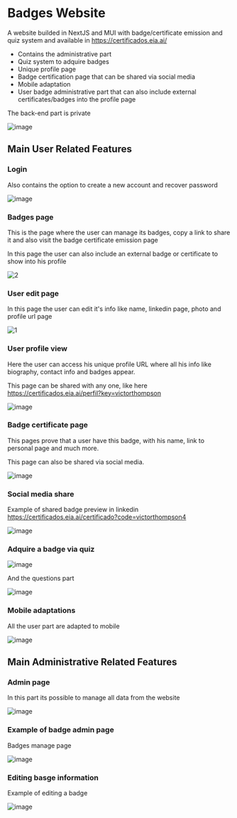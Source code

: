 # Badges Website

A website builded in NextJS and MUI with badge/certificate emission and quiz system and available in https://certificados.eia.ai/

* Contains the administrative part
* Quiz system to adquire badges
* Unique profile page
* Badge certification page that can be shared via social media
* Mobile adaptation
* User badge administrative part that can also include external certificates/badges into the profile page

The back-end part is private

![image](https://github.com/RodrigoPAml/BadgesWebsite/assets/41243039/a474f2ab-ef64-43e5-98bc-fb071f502958)

## Main User Related Features

### Login

Also contains the option to create a new account and recover password

![image](https://github.com/RodrigoPAml/BadgesWebsite/assets/41243039/472ca1cf-113e-4611-9cce-bbf9dac65507)

### Badges page

This is the page where the user can manage its badges, copy a link to share it and also visit the badge certificate emission page

In this page the user can also include an external badge or certificate to show into his profile

![2](https://github.com/RodrigoPAml/BadgesWebsite/assets/41243039/dda3075d-2773-49c3-b19d-e4d643fa9430)

### User edit page

In this page the user can edit it's info like name, linkedin page, photo and profile url page

![1](https://github.com/RodrigoPAml/BadgesWebsite/assets/41243039/b3b7e059-bb6c-4209-a63d-a073b77eb32f)

### User profile view

Here the user can access his unique profile URL where all his info like biography, contact info and badges appear.

This page can be shared with any one, like here https://certificados.eia.ai/perfil?key=victorthompson

![image](https://github.com/RodrigoPAml/BadgesWebsite/assets/41243039/041560e9-abc1-4533-a238-8ffdad80f0b3)

### Badge certificate page

This pages prove that a user have this badge, with his name, link to personal page and much more.

This page can also be shared via social media.

![image](https://github.com/RodrigoPAml/BadgesWebsite/assets/41243039/be4a89d4-7173-48fc-917a-4aa72d597799)

### Social media share

Example of shared badge preview in linkedin https://certificados.eia.ai/certificado?code=victorthompson4

![image](https://github.com/RodrigoPAml/BadgesWebsite/assets/41243039/023041db-d01c-4003-9f54-6f4772cc7ce7)

### Adquire a badge via quiz

![image](https://github.com/RodrigoPAml/BadgesWebsite/assets/41243039/154a3a27-9748-4cef-86b6-6997046cd7f2)

And the questions part

![image](https://github.com/RodrigoPAml/BadgesWebsite/assets/41243039/8eb3740b-4c6c-402d-aa8d-1c39c7522dc8)

### Mobile adaptations

All the user part are adapted to mobile

![image](https://github.com/RodrigoPAml/BadgesWebsite/assets/41243039/fc04ab90-c2c5-41a5-9abb-da5a35403cca)

## Main Administrative Related Features

### Admin page

In this part its possible to manage all data from the website

![image](https://github.com/RodrigoPAml/BadgesWebsite/assets/41243039/c95bab15-d453-4401-9445-0acdc534ebc4)

### Example of badge admin page

Badges manage page

![image](https://github.com/RodrigoPAml/BadgesWebsite/assets/41243039/fe0b2279-4ce1-4fd7-91cf-cb692dbe94a1)

### Editing basge information

Example of editing a badge

![image](https://github.com/RodrigoPAml/BadgesWebsite/assets/41243039/c05ffe80-1984-45e0-bf8d-2593f32928be)
